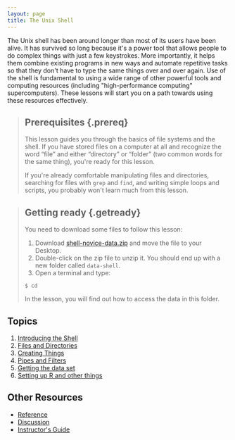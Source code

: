 ```yaml
---
layout: page
title: The Unix Shell
---
```

The Unix shell has been around longer than most of its users have been alive.
It has survived so long because it's a power tool
that allows people to do complex things with just a few keystrokes.
More importantly,
it helps them combine existing programs in new ways
and automate repetitive tasks
so that they don't have to type the same things over and over again.
Use of the shell is fundamental to using a wide range of other powerful tools
and computing resources (including "high-performance computing" supercomputers).
These lessons will start you on a path towards using these resources effectively.

> ## Prerequisites {.prereq}
>
> This lesson guides you through the basics of file systems and the
> shell.  If you have stored files on a computer at all and recognize
> the word “file” and either “directory” or “folder” (two common words
> for the same thing), you're ready for this lesson.
>
> If you're already comfortable manipulating files and directories,
> searching for files with `grep` and `find`, and writing simple loops
> and scripts, you probably won't learn much from this lesson.

> ## Getting ready {.getready}
>
> You need to download some files to follow this lesson:
>
> 1. Download [shell-novice-data.zip](./shell-novice-data.zip) and move the file to your Desktop.
> 2. Double-click on the zip file to unzip it. You should end up with a new folder called `data-shell`.
> 3. Open a terminal and type:
>
> ~~~ {.input}
> $ cd
> ~~~
>
> In the lesson, you will find out how to access the data in this folder.  


## Topics
<!--(FIXME: Add setup stuff here)-->
1.  [Introducing the Shell](00-intro.html)
2.  [Files and Directories](01-filedir.html)
3.  [Creating Things](02-create.html)
4.  [Pipes and Filters](03-pipefilter.html)
5.  [Getting the data set](04-dataset.html)
5.  [Setting up R and other things](05-setup.html)

<!--(We're dropping these because of time constraints
5.  [Loops](04-loop.html)
6.  [Shell Scripts](05-script.html)
7.  [Finding Things](06-find.html)
)-->

## Other Resources

*   [Reference](reference.html)
*   [Discussion](discussion.html)
*   [Instructor's Guide](instructors.html)
